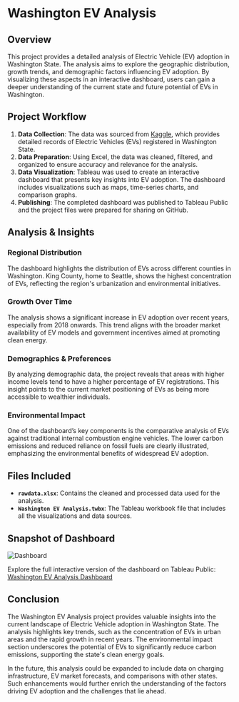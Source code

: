 # Washington EV Analysis

## Overview

This project provides a detailed analysis of Electric Vehicle (EV) adoption in Washington State. The analysis aims to explore the geographic distribution, growth trends, and demographic factors influencing EV adoption. By visualizing these aspects in an interactive dashboard, users can gain a deeper understanding of the current state and future potential of EVs in Washington.

## Project Workflow

1. **Data Collection**: The data was sourced from [Kaggle](https://www.kaggle.com/datasets/qnqfbqfqo/electric-vehicle-population-in-washington-state), which provides detailed records of Electric Vehicles (EVs) registered in Washington State.
2. **Data Preparation**: Using Excel, the data was cleaned, filtered, and organized to ensure accuracy and relevance for the analysis.
3. **Data Visualization**: Tableau was used to create an interactive dashboard that presents key insights into EV adoption. The dashboard includes visualizations such as maps, time-series charts, and comparison graphs.
4. **Publishing**: The completed dashboard was published to Tableau Public and the project files were prepared for sharing on GitHub.

## Analysis & Insights

### Regional Distribution
The dashboard highlights the distribution of EVs across different counties in Washington. King County, home to Seattle, shows the highest concentration of EVs, reflecting the region's urbanization and environmental initiatives.

### Growth Over Time
The analysis shows a significant increase in EV adoption over recent years, especially from 2018 onwards. This trend aligns with the broader market availability of EV models and government incentives aimed at promoting clean energy.

### Demographics & Preferences
By analyzing demographic data, the project reveals that areas with higher income levels tend to have a higher percentage of EV registrations. This insight points to the current market positioning of EVs as being more accessible to wealthier individuals.

### Environmental Impact
One of the dashboard’s key components is the comparative analysis of EVs against traditional internal combustion engine vehicles. The lower carbon emissions and reduced reliance on fossil fuels are clearly illustrated, emphasizing the environmental benefits of widespread EV adoption.

## Files Included

- **`rawdata.xlsx`**: Contains the cleaned and processed data used for the analysis.
- **`Washington EV Analysis.twbx`**: The Tableau workbook file that includes all the visualizations and data sources.

## Snapshot of Dashboard
![Dashboard](https://github.com/user-attachments/assets/df3d02a4-20f1-4d73-8b8c-d12b756e12f6)


Explore the full interactive version of the dashboard on Tableau Public:  
[Washington EV Analysis Dashboard](https://public.tableau.com/views/WashingtonEVAnalysis_17246650909390/Dashboard1?:language=en-US&:sid=&:redirect=auth&:display_count=n&:origin=viz_share_link)

## Conclusion

The Washington EV Analysis project provides valuable insights into the current landscape of Electric Vehicle adoption in Washington State. The analysis highlights key trends, such as the concentration of EVs in urban areas and the rapid growth in recent years. The environmental impact section underscores the potential of EVs to significantly reduce carbon emissions, supporting the state's clean energy goals.

In the future, this analysis could be expanded to include data on charging infrastructure, EV market forecasts, and comparisons with other states. Such enhancements would further enrich the understanding of the factors driving EV adoption and the challenges that lie ahead.
